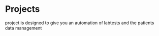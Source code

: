 # Projects
project is designed to give you an automation of labtests and the patients data management
